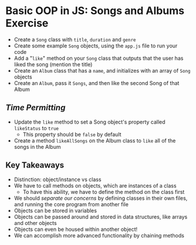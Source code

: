 # Basic OOP in JS: Songs and Albums Exercise

- Create a `Song` class with `title`, `duration` and `genre`
- Create some example `Song` objects, using the `app.js` file to run your code
- Add a "`like`" method on your `Song` class that outputs that the user has liked the song (mention the title)
- Create an `Album` class that has a `name`, and initializes with an array of `Song` objects
- Create an `Album`, pass it `Songs`, and then like the second Song of that Album

## _Time Permitting_

- Update the `like` method to set a Song object's property called `likeStatus` to `true`
  - This property should be `false` by default
- Create a method `likeAllSongs` on the Album class to `like` all of the songs in the Album

## Key Takeaways

- Distinction: object/instance vs class
- We have to call methods on objects, which are instances of a class
  - To have this ability, we have to define the method on the class first
- We should _separate our concerns_ by defining classes in their own files, and running the core program from another file
- Objects can be stored in variables
- Objects can be passed around and stored in data structures, like arrays and other objects
- Objects can even be housed within another object!
- We can accomplish more advanced functionality by chaining methods
